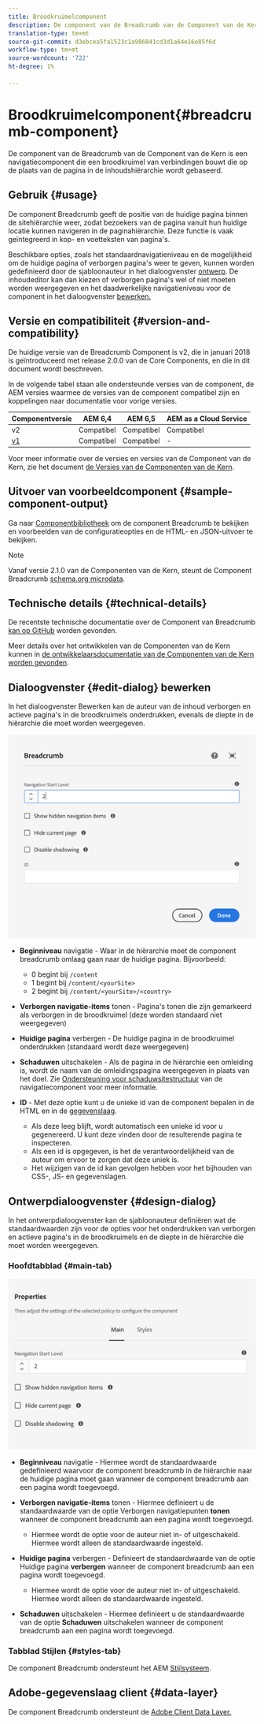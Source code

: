 ```yaml
---
title: Broodkruimelcomponent
description: De component van de Breadcrumb van de Component van de Kern is een navigatiecomponent die een broodkruimel van verbindingen bouwt die op de plaats van de pagina in de inhoudshiërarchie wordt gebaseerd.
translation-type: tm+mt
source-git-commit: d3ebcea5fa1523c1a986841cd3d1a64e16e85f6d
workflow-type: tm+mt
source-wordcount: '722'
ht-degree: 1%

---
```



# Broodkruimelcomponent{#breadcrumb-component}

De component van de Breadcrumb van de Component van de Kern is een navigatiecomponent die een broodkruimel van verbindingen bouwt die op de plaats van de pagina in de inhoudshiërarchie wordt gebaseerd.

## Gebruik {#usage}

De component Breadcrumb geeft de positie van de huidige pagina binnen de sitehiërarchie weer, zodat bezoekers van de pagina vanuit hun huidige locatie kunnen navigeren in de paginahiërarchie. Deze functie is vaak geïntegreerd in kop- en voetteksten van pagina&#39;s.

Beschikbare opties, zoals het standaardnavigatieniveau en de mogelijkheid om de huidige pagina of verborgen pagina&#39;s weer te geven, kunnen worden gedefinieerd door de sjabloonauteur in het dialoogvenster [ontwerp](#design-dialog). De inhoudeditor kan dan kiezen of verborgen pagina&#39;s wel of niet moeten worden weergegeven en het daadwerkelijke navigatieniveau voor de component in het dialoogvenster [bewerken.](#edit-dialog)

## Versie en compatibiliteit {#version-and-compatibility}

De huidige versie van de Breadcrumb Component is v2, die in januari 2018 is geïntroduceerd met release 2.0.0 van de Core Components, en die in dit document wordt beschreven.

In de volgende tabel staan alle ondersteunde versies van de component, de AEM versies waarmee de versies van de component compatibel zijn en koppelingen naar documentatie voor vorige versies.

| Componentversie | AEM 6,4 | AEM 6,5 | AEM as a Cloud Service |
|--- | --- |--- |---|
| v2 | Compatibel | Compatibel | Compatibel |
| [v1](v1/breadcrumb-v1.md) | Compatibel | Compatibel | - |

Voor meer informatie over de versies en versies van de Component van de Kern, zie het document [de Versies van de Componenten van de Kern](/help/versions.md).

## Uitvoer van voorbeeldcomponent {#sample-component-output}

Ga naar [Componentbibliotheek](https://adobe.com/go/aem_cmp_library_breadcrumb) om de component Breadcrumb te bekijken en voorbeelden van de configuratieopties en de HTML- en JSON-uitvoer te bekijken.

>[!NOTE]
>
>Vanaf versie 2.1.0 van de Componenten van de Kern, steunt de Component Breadcrumb [schema.org microdata](https://schema.org/BreadcrumbList).

## Technische details {#technical-details}

De recentste technische documentatie over de Component van Breadcrumb [kan op GitHub](https://adobe.com/go/aem_cmp_tech_breadcrumb_v2) worden gevonden.

Meer details over het ontwikkelen van de Componenten van de Kern kunnen in [de ontwikkelaarsdocumentatie van de Componenten van de Kern worden gevonden](/help/developing/overview.md).

## Dialoogvenster {#edit-dialog} bewerken

In het dialoogvenster Bewerken kan de auteur van de inhoud verborgen en actieve pagina&#39;s in de broodkruimels onderdrukken, evenals de diepte in de hiërarchie die moet worden weergegeven.

![Dialoogvenster voor bewerken van component Breadcrumb](/help/assets/breadcrumb-edit.png)

* **Beginniveau**  navigatie - Waar in de hiërarchie moet de component breadcrumb omlaag gaan naar de huidige pagina. Bijvoorbeeld:

   * 0 begint bij `/content`
   * 1 begint bij `/content/<yourSite>`
   * 2 begint bij `/content/<yourSite>/<country>`

* **Verborgen navigatie-items**  tonen - Pagina&#39;s tonen die zijn gemarkeerd als verborgen in de broodkruimel (deze worden standaard niet weergegeven)
* **Huidige pagina**  verbergen - De huidige pagina in de broodkruimel onderdrukken (standaard wordt deze weergegeven)
* **Schaduwen**  uitschakelen - Als de pagina in de hiërarchie een omleiding is, wordt de naam van de omleidingspagina weergegeven in plaats van het doel. Zie [Ondersteuning voor schaduwsitestructuur](navigation.md#shadow-structure) van de navigatiecomponent voor meer informatie.
* **ID**  - Met deze optie kunt u de unieke id van de component bepalen in de HTML en in de  [gegevenslaag](/help/developing/data-layer/overview.md).
   * Als deze leeg blijft, wordt automatisch een unieke id voor u gegenereerd. U kunt deze vinden door de resulterende pagina te inspecteren.
   * Als een id is opgegeven, is het de verantwoordelijkheid van de auteur om ervoor te zorgen dat deze uniek is.
   * Het wijzigen van de id kan gevolgen hebben voor het bijhouden van CSS-, JS- en gegevenslagen.

## Ontwerpdialoogvenster {#design-dialog}

In het ontwerpdialoogvenster kan de sjabloonauteur definiëren wat de standaardwaarden zijn voor de opties voor het onderdrukken van verborgen en actieve pagina&#39;s in de broodkruimels en de diepte in de hiërarchie die moet worden weergegeven.

### Hoofdtabblad {#main-tab}

![](/help/assets/breadcrumb-design.png)

* **Beginniveau**  navigatie - Hiermee wordt de standaardwaarde gedefinieerd waarvoor de component breadcrumb in de hiërarchie naar de huidige pagina moet gaan wanneer de component breadcrumb aan een pagina wordt toegevoegd.
* **Verborgen navigatie-items**  tonen - Hiermee definieert u de standaardwaarde van de optie Verborgen navigatiepunten  **tonen** wanneer de component breadcrumb aan een pagina wordt toegevoegd.

   * Hiermee wordt de optie voor de auteur niet in- of uitgeschakeld. Hiermee wordt alleen de standaardwaarde ingesteld.

* **Huidige pagina** verbergen - Definieert de standaardwaarde van de optie Huidige pagina  **verbergen** wanneer de component breadcrumb aan een pagina wordt toegevoegd.

   * Hiermee wordt de optie voor de auteur niet in- of uitgeschakeld. Hiermee wordt alleen de standaardwaarde ingesteld.

* **Schaduwen**  uitschakelen - Hiermee definieert u de standaardwaarde van de optie  **Schaduwen** uitschakelen wanneer de component breadcrumb aan een pagina wordt toegevoegd.

### Tabblad Stijlen {#styles-tab}

De component Breadcrumb ondersteunt het AEM [Stijlsysteem](/help/get-started/authoring.md#component-styling).

## Adobe-gegevenslaag client {#data-layer}

De component Breadcrumb ondersteunt de [Adobe Client Data Layer.](/help/developing/data-layer/overview.md)
